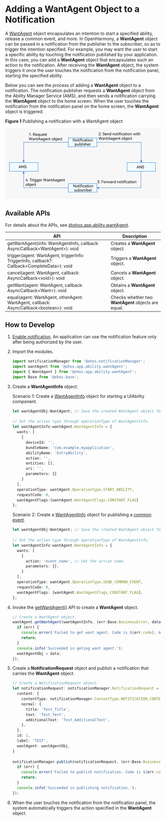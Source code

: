 # Adding a WantAgent Object to a Notification

A [WantAgent](../reference/apis/js-apis-app-ability-wantAgent.md) object encapsulates an intention to start a specified ability, release a common event, and more. In OpenHarmony, a **WantAgent** object can be passed in a notification from the publisher to the subscriber, so as to trigger the intention specified. For example, you may want the user to start a specific ability by touching the notification published by your application. In this case, you can add a **WantAgent** object that encapsulates such an action to the notification. After receiving the **WantAgent** object, the system triggers it once the user touches the notification from the notification panel, starting the specified ability.

Below you can see the process of adding a **WantAgent** object to a notification. The notification publisher requests a **WantAgent** object from the Ability Manager Service (AMS), and then sends a notification carrying the **WantAgent** object to the home screen. When the user touches the notification from the notification panel on the home screen, the **WantAgent** object is triggered.

**Figure 1** Publishing a notification with a WantAgent object

![notification-with-wantagent](figures/notification-with-wantagent.png)


## Available APIs

For details about the APIs, see [@ohos.app.ability.wantAgent](../reference/apis/js-apis-app-ability-wantAgent.md).

| API | Description|
| -------- | -------- |
| getWantAgent(info: WantAgentInfo, callback: AsyncCallback&lt;WantAgent&gt;): void | Creates a **WantAgent** object.|
| trigger(agent: WantAgent, triggerInfo: TriggerInfo, callback?: Callback&lt;CompleteData&gt;): void | Triggers a **WantAgent** object.|
| cancel(agent: WantAgent, callback: AsyncCallback&lt;void&gt;): void | Cancels a **WantAgent** object.|
| getWant(agent: WantAgent, callback: AsyncCallback&lt;Want&gt;): void | Obtains a **WantAgent** object.|
| equal(agent: WantAgent, otherAgent: WantAgent, callback: AsyncCallback&lt;boolean&gt;): void | Checks whether two **WantAgent** objects are equal.|


## How to Develop

1. [Enable notification](notification-enable.md). An application can use the notification feature only after being authorized by the user.

2. Import the modules.

   ```typescript
   import notificationManager from '@ohos.notificationManager';
   import wantAgent from '@ohos.app.ability.wantAgent';
   import { WantAgent } from '@ohos.app.ability.wantAgent';
   import Base from '@ohos.base';
   ```

3. Create a **WantAgentInfo** object.

   Scenario 1: Create a [WantAgentInfo](../reference/apis/js-apis-inner-wantAgent-wantAgentInfo.md) object for starting a UIAbility component.

   ```typescript
   let wantAgentObj:WantAgent; // Save the created WantAgent object for completing the trigger operations at a later time.
   
   // Set the action type through operationType of WantAgentInfo.
   let wantAgentInfo:wantAgent.WantAgentInfo = {
     wants: [
       {
         deviceId: '',
         bundleName: 'com.example.myapplication',
         abilityName: 'EntryAbility',
         action: '',
         entities: [],
         uri: '',
         parameters: {}
       }
     ],
     operationType: wantAgent.OperationType.START_ABILITY,
     requestCode: 0,
     wantAgentFlags:[wantAgent.WantAgentFlags.CONSTANT_FLAG]
   };
   ```

   Scenario 2: Create a [WantAgentInfo](../reference/apis/js-apis-inner-wantAgent-wantAgentInfo.md) object for publishing a [common event](../application-models/common-event-overview.md).

   ```typescript
   let wantAgentObj:WantAgent; // Save the created WantAgent object for completing the trigger operations at a later time.
   
   // Set the action type through operationType of WantAgentInfo.
   let wantAgentInfo:wantAgent.WantAgentInfo = {
     wants: [
       {
         action: 'event_name', // Set the action name.
         parameters: {},
       }
     ],
     operationType: wantAgent.OperationType.SEND_COMMON_EVENT,
     requestCode: 0,
     wantAgentFlags: [wantAgent.WantAgentFlags.CONSTANT_FLAG],
   };
   ```

4. Invoke the [getWantAgent()](../reference/apis/js-apis-app-ability-wantAgent.md#wantagentgetwantagent) API to create a **WantAgent** object.

   ```typescript
   // Create a WantAgent object.
   wantAgent.getWantAgent(wantAgentInfo, (err:Base.BusinessError, data:WantAgent) => {
     if (err) {
       console.error(`Failed to get want agent. Code is ${err.code}, message is ${err.message}`);
       return;
     }
     console.info('Succeeded in geting want agent.');
     wantAgentObj = data;
   });
   ```

5. Create a **NotificationRequest** object and publish a notification that carries the **WantAgent** object.

   ```typescript
   // Create a NotificationRequest object.
   let notificationRequest: notificationManager.NotificationRequest = {
     content: {
       contentType: notificationManager.ContentType.NOTIFICATION_CONTENT_BASIC_TEXT,
       normal: {
         title: 'Test_Title',
         text: 'Test_Text',
         additionalText: 'Test_AdditionalText',
       },
     },
     id: 1,
     label: 'TEST',
     wantAgent: wantAgentObj,
   }
   
   notificationManager.publish(notificationRequest, (err:Base.BusinessError) => {
     if (err) {
       console.error(`Failed to publish notification. Code is ${err.code}, message is ${err.message}`);
       return;
     }
     console.info('Succeeded in publishing notification.');
   });
   ```

6. When the user touches the notification from the notification panel, the system automatically triggers the action specified in the **WantAgent** object.
